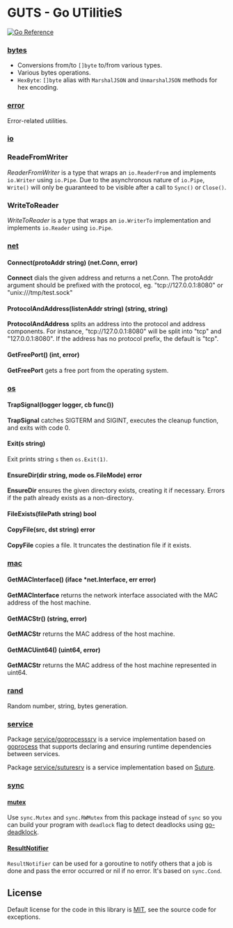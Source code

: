 # GUTS - Go UTilitieS

[![Go Reference](https://pkg.go.dev/badge/github.com/daotl/guts.svg)](https://pkg.go.dev/github.com/daotl/guts)

### [bytes](./bytes)

- Conversions from/to `[]byte` to/from various types.
- Various bytes operations.
- `HexByte`: `[]byte` alias with `MarshalJSON` and `UnmarshalJSON` methods for hex encoding.

### [error](./error)

Error-related utilities.

### [io](./io)

### ReadeFromWriter

*ReaderFromWriter* is a type that wraps an `io.ReaderFrom` and implements `io.Writer` using `io.Pipe`.
Due to the asynchronous nature of `io.Pipe`, `Write()` will only be guaranteed to be visible after
a call to `Sync()` or `Close()`.

### WriteToReader

*WriteToReader* is a type that wraps an `io.WriterTo` implementation and implements `io.Reader` using `io.Pipe`.

### [net](./net/net.go)

#### Connect(protoAddr string) (net.Conn, error)

**Connect** dials the given address and returns a net.Conn. The protoAddr argument should be
prefixed with the protocol, eg. "tcp://127.0.0.1:8080" or "unix:///tmp/test.sock"

#### ProtocolAndAddress(listenAddr string) (string, string)

**ProtocolAndAddress** splits an address into the protocol and address components.
For instance, "tcp://127.0.0.1:8080" will be split into "tcp" and "127.0.0.1:8080".
If the address has no protocol prefix, the default is "tcp".

#### GetFreePort() (int, error)

**GetFreePort** gets a free port from the operating system.

### [os](./os/os.go)

#### TrapSignal(logger logger, cb func())

**TrapSignal** catches SIGTERM and SIGINT, executes the cleanup function, and exits with code 0.

#### Exit(s string)

Exit prints string `s` then `os.Exit(1)`.

#### EnsureDir(dir string, mode os.FileMode) error

**EnsureDir** ensures the given directory exists, creating it if necessary.
Errors if the path already exists as a non-directory.

#### FileExists(filePath string) bool

#### CopyFile(src, dst string) error

**CopyFile** copies a file. It truncates the destination file if it exists.

### [mac](./os/mac.go)

#### GetMACInterface() (iface *net.Interface, err error)

**GetMACInterface** returns the network interface associated with the MAC address of the host machine.

#### GetMACStr() (string, error)

**GetMACStr** returns the MAC address of the host machine.

#### GetMACUint64() (uint64, error)

**GetMACStr** returns the MAC address of the host machine represented in uint64.

### [rand](./rand)

Random number, string, bytes generation.

### [service](./service)

Package [service/goprocesssrv](./service/goprocess/service.go) is a service implementation based on
[goprocess](https://github.com/jbenet/goprocess) that supports declaring and ensuring runtime
dependencies between services.

Package [service/suturesrv](./service/suture/service.go) is a service implementation based on
[Suture](https://github.com/thejerf/suture).

### [sync](./sync)

#### [mutex](./sync/mutex.go)

Use `sync.Mutex` and `sync.RWMutex` from this package instead of `sync` so you can build your
program with `deadlock` flag to detect deadlocks
using [go-deadklock](https://github.com/sasha-s/go-deadlock).

#### [ResultNotifier](./sync/result_notifier.go)

`ResultNotifier` can be used for a goroutine to notify others that a job is done and pass the error
occurred or nil if no error. It's based on `sync.Cond`.

## License

Default license for the code in this library is [MIT](LICENSE), see the source code for exceptions.

